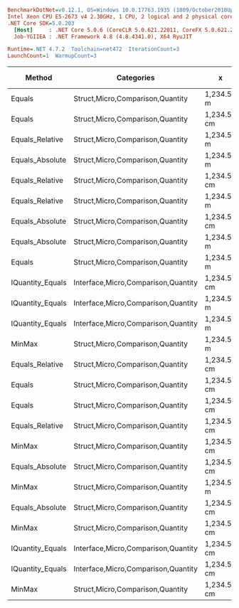 ``` ini

BenchmarkDotNet=v0.12.1, OS=Windows 10.0.17763.1935 (1809/October2018Update/Redstone5)
Intel Xeon CPU E5-2673 v4 2.30GHz, 1 CPU, 2 logical and 2 physical cores
.NET Core SDK=5.0.203
  [Host]     : .NET Core 5.0.6 (CoreCLR 5.0.621.22011, CoreFX 5.0.621.22011), X64 RyuJIT
  Job-YGIIEA : .NET Framework 4.8 (4.8.4341.0), X64 RyuJIT

Runtime=.NET 4.7.2  Toolchain=net472  IterationCount=3  
LaunchCount=1  WarmupCount=3  

```
|           Method |                          Categories |           x |           y |     Mean |     Error |   StdDev |   StdErr |      Min |      Max |   Median |  Gen 0 | Gen 1 | Gen 2 | Allocated |
|----------------- |------------------------------------ |------------ |------------ |---------:|----------:|---------:|---------:|---------:|---------:|---------:|-------:|------:|------:|----------:|
|           Equals |    Struct,Micro,Comparison,Quantity |  1,234.56 m |  1,234.56 m | 10.56 ns |  2.556 ns | 0.140 ns | 0.081 ns | 10.42 ns | 10.70 ns | 10.56 ns |      - |     - |     - |         - |
|           Equals |    Struct,Micro,Comparison,Quantity | 1,234.56 cm | 1,234.56 cm | 10.85 ns |  6.087 ns | 0.334 ns | 0.193 ns | 10.47 ns | 11.08 ns | 11.00 ns |      - |     - |     - |         - |
|  Equals_Relative |    Struct,Micro,Comparison,Quantity |  1,234.56 m |  1,234.56 m | 11.64 ns |  1.421 ns | 0.078 ns | 0.045 ns | 11.55 ns | 11.69 ns | 11.68 ns |      - |     - |     - |         - |
|  Equals_Absolute |    Struct,Micro,Comparison,Quantity |  1,234.56 m |  1,234.56 m | 11.86 ns |  4.369 ns | 0.240 ns | 0.138 ns | 11.71 ns | 12.13 ns | 11.73 ns |      - |     - |     - |         - |
|  Equals_Relative |    Struct,Micro,Comparison,Quantity | 1,234.56 cm | 1,234.56 cm | 11.92 ns |  3.804 ns | 0.208 ns | 0.120 ns | 11.79 ns | 12.16 ns | 11.82 ns |      - |     - |     - |         - |
|  Equals_Relative |    Struct,Micro,Comparison,Quantity |  1,234.56 m |         0 m | 12.03 ns |  7.166 ns | 0.393 ns | 0.227 ns | 11.74 ns | 12.48 ns | 11.89 ns |      - |     - |     - |         - |
|  Equals_Absolute |    Struct,Micro,Comparison,Quantity | 1,234.56 cm | 1,234.56 cm | 12.26 ns |  8.025 ns | 0.440 ns | 0.254 ns | 11.92 ns | 12.76 ns | 12.10 ns |      - |     - |     - |         - |
|  Equals_Absolute |    Struct,Micro,Comparison,Quantity |  1,234.56 m |         0 m | 13.00 ns |  8.218 ns | 0.450 ns | 0.260 ns | 12.48 ns | 13.29 ns | 13.23 ns |      - |     - |     - |         - |
|           Equals |    Struct,Micro,Comparison,Quantity |  1,234.56 m |         0 m | 13.36 ns |  6.344 ns | 0.348 ns | 0.201 ns | 12.97 ns | 13.63 ns | 13.48 ns |      - |     - |     - |         - |
| IQuantity_Equals | Interface,Micro,Comparison,Quantity | 1,234.56 cm | 1,234.56 cm | 16.72 ns |  7.335 ns | 0.402 ns | 0.232 ns | 16.29 ns | 17.08 ns | 16.80 ns |      - |     - |     - |         - |
| IQuantity_Equals | Interface,Micro,Comparison,Quantity |  1,234.56 m |  1,234.56 m | 17.01 ns |  3.527 ns | 0.193 ns | 0.112 ns | 16.81 ns | 17.19 ns | 17.03 ns |      - |     - |     - |         - |
| IQuantity_Equals | Interface,Micro,Comparison,Quantity |  1,234.56 m |         0 m | 18.84 ns |  3.050 ns | 0.167 ns | 0.097 ns | 18.71 ns | 19.03 ns | 18.78 ns |      - |     - |     - |         - |
|           MinMax |    Struct,Micro,Comparison,Quantity |  1,234.56 m |  1,234.56 m | 19.27 ns |  5.394 ns | 0.296 ns | 0.171 ns | 19.01 ns | 19.59 ns | 19.23 ns | 0.0050 |     - |     - |      32 B |
|  Equals_Relative |    Struct,Micro,Comparison,Quantity | 1,234.56 cm |         0 m | 19.84 ns |  4.520 ns | 0.248 ns | 0.143 ns | 19.64 ns | 20.12 ns | 19.75 ns |      - |     - |     - |         - |
|           Equals |    Struct,Micro,Comparison,Quantity | 1,234.56 cm |        0 km | 20.00 ns |  2.721 ns | 0.149 ns | 0.086 ns | 19.84 ns | 20.13 ns | 20.02 ns |      - |     - |     - |         - |
|           Equals |    Struct,Micro,Comparison,Quantity | 1,234.56 cm |         0 m | 20.50 ns |  6.582 ns | 0.361 ns | 0.208 ns | 20.17 ns | 20.89 ns | 20.46 ns |      - |     - |     - |         - |
|  Equals_Relative |    Struct,Micro,Comparison,Quantity | 1,234.56 cm |        0 km | 21.30 ns | 12.182 ns | 0.668 ns | 0.386 ns | 20.78 ns | 22.05 ns | 21.06 ns |      - |     - |     - |         - |
|           MinMax |    Struct,Micro,Comparison,Quantity | 1,234.56 cm | 1,234.56 cm | 21.72 ns | 14.109 ns | 0.773 ns | 0.446 ns | 20.92 ns | 22.46 ns | 21.78 ns | 0.0050 |     - |     - |      32 B |
|  Equals_Absolute |    Struct,Micro,Comparison,Quantity | 1,234.56 cm |         0 m | 21.91 ns |  6.167 ns | 0.338 ns | 0.195 ns | 21.59 ns | 22.26 ns | 21.88 ns |      - |     - |     - |         - |
|           MinMax |    Struct,Micro,Comparison,Quantity |  1,234.56 m |         0 m | 22.50 ns | 11.867 ns | 0.650 ns | 0.376 ns | 21.91 ns | 23.20 ns | 22.41 ns | 0.0050 |     - |     - |      32 B |
|  Equals_Absolute |    Struct,Micro,Comparison,Quantity | 1,234.56 cm |        0 km | 22.82 ns | 16.774 ns | 0.919 ns | 0.531 ns | 21.90 ns | 23.74 ns | 22.82 ns |      - |     - |     - |         - |
|           MinMax |    Struct,Micro,Comparison,Quantity | 1,234.56 cm |         0 m | 23.64 ns |  5.513 ns | 0.302 ns | 0.174 ns | 23.30 ns | 23.88 ns | 23.73 ns | 0.0050 |     - |     - |      32 B |
| IQuantity_Equals | Interface,Micro,Comparison,Quantity | 1,234.56 cm |         0 m | 24.98 ns | 14.402 ns | 0.789 ns | 0.456 ns | 24.43 ns | 25.88 ns | 24.63 ns |      - |     - |     - |         - |
| IQuantity_Equals | Interface,Micro,Comparison,Quantity | 1,234.56 cm |        0 km | 25.04 ns | 15.553 ns | 0.853 ns | 0.492 ns | 24.20 ns | 25.90 ns | 25.03 ns |      - |     - |     - |         - |
|           MinMax |    Struct,Micro,Comparison,Quantity | 1,234.56 cm |        0 km | 26.52 ns | 13.125 ns | 0.719 ns | 0.415 ns | 25.78 ns | 27.22 ns | 26.56 ns | 0.0050 |     - |     - |      32 B |
